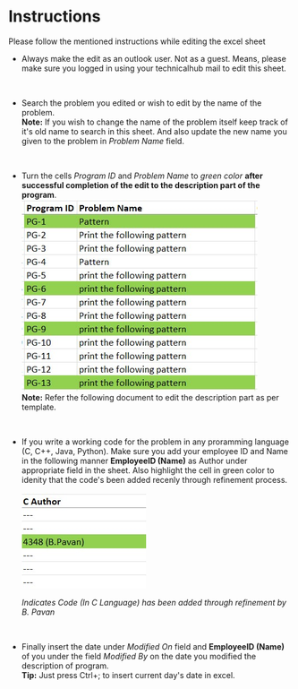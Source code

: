 # Instructions

Please follow the mentioned instructions while editing the excel sheet

- Always make the edit as an outlook user. Not as a guest. Means, please make sure you logged in using your technicalhub mail to edit this sheet.

<br>

- Search the problem you edited or wish to edit by the name of the problem.  
**Note:** If you wish to change the name of the problem itself keep track of it's old name to search in this sheet. And also update the new name you given to the problem in *Problem Name* field.

<br>

- Turn the cells *Program ID* and *Problem Name* to *green color* **after successful completion of the edit to the description part of the program**.  
  ![Example](1.jpg)  
  **Note:** Refer the following document to edit the description part as per template.

<br>

- If you write a working code for the problem in any proramming language (C, C++, Java, Python). Make sure you add your employee ID and Name in the following manner
**EmployeeID (Name)** as Author under appropriate field in the sheet. Also highlight the cell in green color to idenity that the code's been added recenly through refinement process.
  
  ![Check](2.jpg)  
  
  *Indicates Code (In C Language) has been added through refinement by B. Pavan*

<br>

- Finally insert the date under *Modified On* field and **EmployeeID (Name)** of you under the field *Modified By* on the date you modified the description of program.  
  **Tip:** Just press Ctrl+; to insert current day's date in excel.